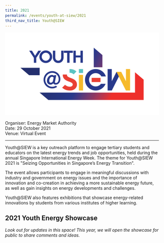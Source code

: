 ```yaml
---
title: 2021
permalink: /events/youth-at-siew/2021
third_nav_title: Youth@SIEW
---
```

![Youth@SIEW](/images/events/youth-at-siew/YOUTH-LOGO(2018)_V11(FINAL).png)

Organiser: Energy Market Authority  
Date: 29 October 2021 <br/>
Venue: Virtual Event

---

Youth@SIEW is a key outreach platform to engage tertiary students and educators on the latest energy trends and job opportunities, held during the annual Singapore International Energy Week. The theme for Youth@SIEW 2021 is "Seizing Opportunities in Singapore’s Energy Transition".

The event allows participants to engage in meaningful discussions with industry and government on energy issues and the importance of innovation and co-creation in achieving a more sustainable energy future, as well as gain insights on energy developments and challenges.

Youth@SIEW also features exhibitions that showcase energy-related innovations by students from various institutes of higher learning. 
  

## 2021 Youth Energy Showcase

_Look out for updates in this space! This year, we will open the showcase for public to share comments and ideas._
